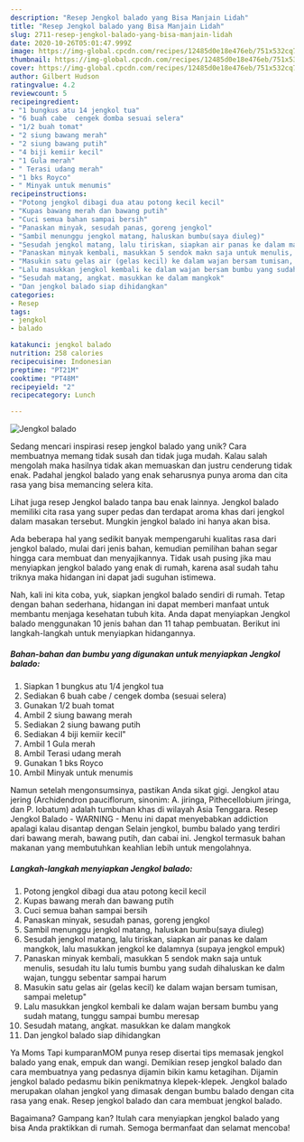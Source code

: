```yaml
---
description: "Resep Jengkol balado yang Bisa Manjain Lidah"
title: "Resep Jengkol balado yang Bisa Manjain Lidah"
slug: 2711-resep-jengkol-balado-yang-bisa-manjain-lidah
date: 2020-10-26T05:01:47.999Z
image: https://img-global.cpcdn.com/recipes/12485d0e18e476eb/751x532cq70/jengkol-balado-foto-resep-utama.jpg
thumbnail: https://img-global.cpcdn.com/recipes/12485d0e18e476eb/751x532cq70/jengkol-balado-foto-resep-utama.jpg
cover: https://img-global.cpcdn.com/recipes/12485d0e18e476eb/751x532cq70/jengkol-balado-foto-resep-utama.jpg
author: Gilbert Hudson
ratingvalue: 4.2
reviewcount: 5
recipeingredient:
- "1 bungkus atu 14 jengkol tua"
- "6 buah cabe  cengek domba sesuai selera"
- "1/2 buah tomat"
- "2 siung bawang merah"
- "2 siung bawang putih"
- "4 biji kemiir kecil"
- "1 Gula merah"
- " Terasi udang merah"
- "1 bks Royco"
- " Minyak untuk menumis"
recipeinstructions:
- "Potong jengkol dibagi dua atau potong kecil kecil"
- "Kupas bawang merah dan bawang putih"
- "Cuci semua bahan sampai bersih"
- "Panaskan minyak, sesudah panas, goreng jengkol"
- "Sambil menunggu jengkol matang, haluskan bumbu(saya diuleg)"
- "Sesudah jengkol matang, lalu tiriskan, siapkan air panas ke dalam mangkok, lalu masukkan jengkol ke dalamnya (supaya jengkol empuk)"
- "Panaskan minyak kembali, masukkan 5 sendok makn saja untuk menulis, sesudah itu lalu tumis bumbu yang sudah dihaluskan ke dalm wajan, tunggu sebentar sampai harum"
- "Masukin satu gelas air (gelas kecil) ke dalam wajan bersam tumisan, sampai meletup&#34;"
- "Lalu masukkan jengkol kembali ke dalam wajan bersam bumbu yang sudah matang, tunggu sampai bumbu meresap"
- "Sesudah matang, angkat. masukkan ke dalam mangkok"
- "Dan jengkol balado siap dihidangkan"
categories:
- Resep
tags:
- jengkol
- balado

katakunci: jengkol balado 
nutrition: 258 calories
recipecuisine: Indonesian
preptime: "PT21M"
cooktime: "PT48M"
recipeyield: "2"
recipecategory: Lunch

---
```



![Jengkol balado](https://img-global.cpcdn.com/recipes/12485d0e18e476eb/751x532cq70/jengkol-balado-foto-resep-utama.jpg)

Sedang mencari inspirasi resep jengkol balado yang unik? Cara membuatnya memang tidak susah dan tidak juga mudah. Kalau salah mengolah maka hasilnya tidak akan memuaskan dan justru cenderung tidak enak. Padahal jengkol balado yang enak seharusnya punya aroma dan cita rasa yang bisa memancing selera kita.

Lihat juga resep Jengkol balado tanpa bau enak lainnya. Jengkol balado memiliki cita rasa yang super pedas dan terdapat aroma khas dari jengkol dalam masakan tersebut. Mungkin jengkol balado ini hanya akan bisa.

Ada beberapa hal yang sedikit banyak mempengaruhi kualitas rasa dari jengkol balado, mulai dari jenis bahan, kemudian pemilihan bahan segar hingga cara membuat dan menyajikannya. Tidak usah pusing jika mau menyiapkan jengkol balado yang enak di rumah, karena asal sudah tahu triknya maka hidangan ini dapat jadi suguhan istimewa.


Nah, kali ini kita coba, yuk, siapkan jengkol balado sendiri di rumah. Tetap dengan bahan sederhana, hidangan ini dapat memberi manfaat untuk membantu menjaga kesehatan tubuh kita. Anda dapat menyiapkan Jengkol balado menggunakan 10 jenis bahan dan 11 tahap pembuatan. Berikut ini langkah-langkah untuk menyiapkan hidangannya.

<!--inarticleads1-->

##### Bahan-bahan dan bumbu yang digunakan untuk menyiapkan Jengkol balado:

1. Siapkan 1 bungkus atu 1/4 jengkol tua
1. Sediakan 6 buah cabe / cengek domba (sesuai selera)
1. Gunakan 1/2 buah tomat
1. Ambil 2 siung bawang merah
1. Sediakan 2 siung bawang putih
1. Sediakan 4 biji kemiir kecil&#34;
1. Ambil 1 Gula merah
1. Ambil  Terasi udang merah
1. Gunakan 1 bks Royco
1. Ambil  Minyak untuk menumis


Namun setelah mengonsumsinya, pastikan Anda sikat gigi. Jengkol atau jering (Archidendron pauciflorum, sinonim: A. jiringa, Pithecellobium jiringa, dan P. lobatum) adalah tumbuhan khas di wilayah Asia Tenggara. Resep Jengkol Balado - WARNING - Menu ini dapat menyebabkan addiction apalagi kalau disantap dengan Selain jengkol, bumbu balado yang terdiri dari bawang merah, bawang putih, dan cabai ini. Jengkol termasuk bahan makanan yang membutuhkan keahlian lebih untuk mengolahnya. 

<!--inarticleads2-->

##### Langkah-langkah menyiapkan Jengkol balado:

1. Potong jengkol dibagi dua atau potong kecil kecil
1. Kupas bawang merah dan bawang putih
1. Cuci semua bahan sampai bersih
1. Panaskan minyak, sesudah panas, goreng jengkol
1. Sambil menunggu jengkol matang, haluskan bumbu(saya diuleg)
1. Sesudah jengkol matang, lalu tiriskan, siapkan air panas ke dalam mangkok, lalu masukkan jengkol ke dalamnya (supaya jengkol empuk)
1. Panaskan minyak kembali, masukkan 5 sendok makn saja untuk menulis, sesudah itu lalu tumis bumbu yang sudah dihaluskan ke dalm wajan, tunggu sebentar sampai harum
1. Masukin satu gelas air (gelas kecil) ke dalam wajan bersam tumisan, sampai meletup&#34;
1. Lalu masukkan jengkol kembali ke dalam wajan bersam bumbu yang sudah matang, tunggu sampai bumbu meresap
1. Sesudah matang, angkat. masukkan ke dalam mangkok
1. Dan jengkol balado siap dihidangkan


Ya Moms Tapi kumparanMOM punya resep disertai tips memasak jengkol balado yang enak, empuk dan wangi. Demikian resep jengkol balado dan cara membuatnya yang pedasnya dijamin bikin kamu ketagihan. Dijamin jengkol balado pedasmu bikin penikmatnya klepek-klepek. Jengkol balado merupakan olahan jengkol yang dimasak dengan bumbu balado dengan cita rasa yang enak. Resep jengkol balado dan cara membuat jengkol balado. 

Bagaimana? Gampang kan? Itulah cara menyiapkan jengkol balado yang bisa Anda praktikkan di rumah. Semoga bermanfaat dan selamat mencoba!
